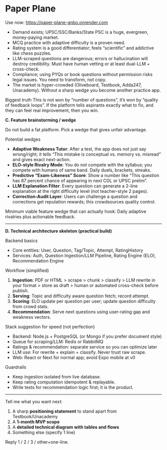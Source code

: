 # Paper Plane

Use now: https://paper-plane-gnbo.onrender.com

* Demand exists; UPSC/SSC/Banks/State PSC is a huge, evergreen, money-paying market.
* MCQ practice with adaptive difficulty is a proven need.
* Rating system is a good differentiator; feels “scientific” and addictive like chess puzzles.
* LLM-scraped questions are dangerous; errors or hallucination will destroy credibility. Must have human vetting or at least dual-LLM + cross-check.
* Compliance; using PYQs or book questions without permission risks legal issues. You need to transform, not copy.
* The market is hyper-crowded (Oliveboard, Testbook, Adda247, Unacademy). Without a sharp wedge you become another practice app.

Biggest truth
This is not won by “number of questions”, it’s won by “quality of feedback loops”. If the platform tells aspirants exactly what to fix, and they can feel real improvement, then you win.

**C. Feature brainstorming / wedge**

Do not build a fat platform. Pick a wedge that gives unfair advantage.

Potential wedges

* **Adaptive Weakness Tutor**: After a test, the app does not just say wrong/right; it tells “This mistake is conceptual vs. memory vs. misread” and gives exact next-action.
* **ELO-style Rivalry Mode**: You do not compete with the syllabus; you compete with humans of same band. Daily duels, brackets, streaks.
* **Predictive “Exam-Likeness” Score**: Show a number like “This question has 87 percent chance of appearing in next CGL or UPSC prelim”.
* **LLM Explanation Filter**: Every question can generate a 2-line explanation at the right difficulty level (not teacher-style 2 pages).
* **Correction-Audit Layer**: Users can challenge a question and corrections get reputation rewards; this crowdsources quality control.

Minimum viable feature wedge that can actually hook: Daily adaptive rivalries plus actionable feedback.

---

**D. Technical architecture skeleton (practical build)**

Backend basics

* Core entities: User, Question, Tag/Topic, Attempt, RatingHistory
* Services: Auth, Question Ingestion/LLM Pipeline, Rating Engine (ELO), Recommendation Engine

Workflow (simplified)

1. **Ingestion**: PDF or HTML > scrape > chunk > classify > LLM rewrite in your format > store as draft > human or automated cross-check before publish.
2. **Serving**: Topic and difficulty aware question fetch; record attempt.
3. **Scoring**: ELO update per question per user; update question difficulty from crowd stats.
4. **Recommendation**: Serve next questions using user-rating gap and weakness vectors.

Stack suggestion for speed (not perfection)

* Backend: Node.js + PostgreSQL (or Mongo if you prefer document style)
* Queue for scraping/LLM: Redis or RabbitMQ
* Ratings & recommendation: separate service so you can optimize later
* LLM use: For rewrite + explain + classify. Never trust raw scrape.
* Web: React or Next for normal app; avoid Expo mobile at v0

Guardrails

* Keep ingestion isolated from live database.
* Keep rating computation idempotent & replayable.
* Write tests for recommendation logic first; it is the product.

---

Tell me what you want next:

1. A sharp **positioning statement** to stand apart from Testbook/Unacademy
2. A **1-month MVP scope**
3. A **detailed technical diagram with tables and flows**
4. Something else (specify 1 line)

Reply 1 / 2 / 3 / other+one-line.
